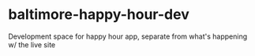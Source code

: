 # baltimore-happy-hour-dev
Development space for happy hour app, separate from what's happening w/ the live site
